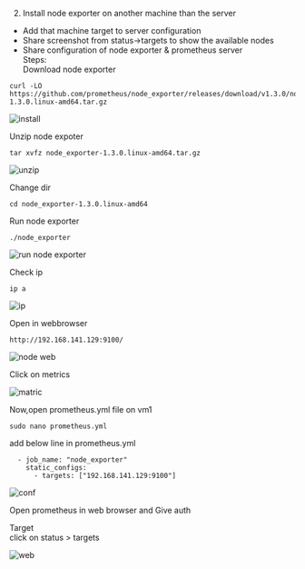 2. Install node exporter on another machine than the server
- Add that machine target to server configuration
- Share screenshot from status->targets to show the available nodes
- Share configuration of node exporter & prometheus server<br/>
Steps:<br/>
Download node exporter<br/>
```
curl -LO https://github.com/prometheus/node_exporter/releases/download/v1.3.0/node_exporter-1.3.0.linux-amd64.tar.gz
```
![install](https://user-images.githubusercontent.com/53372486/144643141-1d3b107f-bcaf-4ad2-964f-f1f0ab76a57e.png)<br/>

Unzip node expoter<br/>
```
tar xvfz node_exporter-1.3.0.linux-amd64.tar.gz
```
![unzip](https://user-images.githubusercontent.com/53372486/144643157-23f049f0-8d84-490f-95f2-c82c0bcb93cb.png)<br/>

Change dir<br/>
```
cd node_exporter-1.3.0.linux-amd64
```
Run node exporter<br/>
```
./node_exporter
```
![run node exporter](https://user-images.githubusercontent.com/53372486/144643152-b20a88ad-d628-4858-81f0-831a7c13bbb0.png)<br/>

Check ip <br/>
```
ip a
```
![ip](https://user-images.githubusercontent.com/53372486/144643144-f03cc26b-62f5-4193-9568-408e50ec523c.png)<br/>

Open in webbrowser <br/>
```
http://192.168.141.129:9100/
```
![node web](https://user-images.githubusercontent.com/53372486/144643151-11ec0573-41f5-4f26-aab5-95d33be694e4.png)<br/>

Click on metrics<br/>

![matric](https://user-images.githubusercontent.com/53372486/144643148-4e62be6c-283e-4b68-a5d9-8ec9c0d4261f.png)<br/>

Now,open prometheus.yml file on vm1
```
sudo nano prometheus.yml
```
add below line in prometheus.yml 
```
  - job_name: "node_exporter"
    static_configs:
      - targets: ["192.168.141.129:9100"]
```
![conf](https://user-images.githubusercontent.com/53372486/144643134-26eaaaac-2f62-470f-b263-d8fb90831aa0.png)<br/>

Open prometheus in web browser and Give auth<br/>

Target <br/>
click on status > targets <br/>

![web](https://user-images.githubusercontent.com/53372486/144643161-b47ed7a6-e483-42c3-a752-63f5f77445a3.png)<br/>







